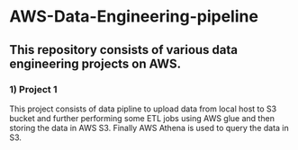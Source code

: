 # AWS-Data-Engineering-pipeline

## This repository consists of various data engineering projects on AWS. 

### 1) Project 1
This project consists of data pipline to upload data from local host to S3 bucket and further performing some ETL jobs using AWS glue and then storing the data in AWS S3. Finally AWS Athena is used to query the data in S3. 

